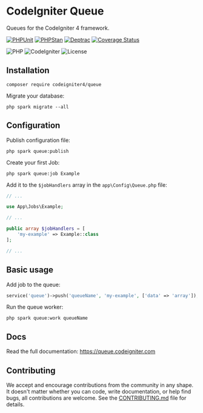 # CodeIgniter Queue

Queues for the CodeIgniter 4 framework.

[![PHPUnit](https://github.com/codeigniter4/queue/actions/workflows/phpunit.yml/badge.svg)](https://github.com/codeigniter4/queue/actions/workflows/phpunit.yml)
[![PHPStan](https://github.com/codeigniter4/queue/actions/workflows/phpstan.yml/badge.svg)](https://github.com/codeigniter4/queue/actions/workflows/phpstan.yml)
[![Deptrac](https://github.com/codeigniter4/queue/actions/workflows/deptrac.yml/badge.svg)](https://github.com/codeigniter4/queue/actions/workflows/deptrac.yml)
[![Coverage Status](https://coveralls.io/repos/github/codeigniter4/queue/badge.svg?branch=develop)](https://coveralls.io/github/codeigniter4/queue?branch=develop)

![PHP](https://img.shields.io/badge/PHP-%5E8.1-blue)
![CodeIgniter](https://img.shields.io/badge/CodeIgniter-%5E4.3-blue)
![License](https://img.shields.io/badge/License-MIT-blue)

## Installation

    composer require codeigniter4/queue

Migrate your database:

    php spark migrate --all

## Configuration

Publish configuration file:

    php spark queue:publish

Create your first Job:

    php spark queue:job Example

Add it to the `$jobHandlers` array in the `app\Config\Queue.php` file:

```php
// ...

use App\Jobs\Example;

// ...

public array $jobHandlers = [
    'my-example' => Example::class
];

// ...
```

## Basic usage

Add job to the queue:

```php
service('queue')->push('queueName', 'my-example', ['data' => 'array']);
```

Run the queue worker:

    php spark queue:work queueName

## Docs

Read the full documentation: https://queue.codeigniter.com

## Contributing

We accept and encourage contributions from the community in any shape. It doesn't matter
whether you can code, write documentation, or help find bugs, all contributions are welcome.
See the [CONTRIBUTING.md](CONTRIBUTING.md) file for details.

